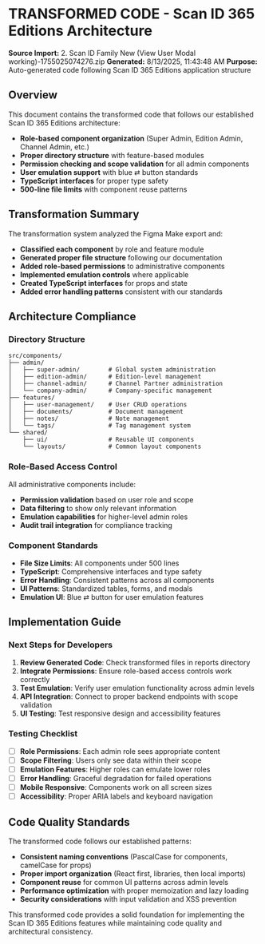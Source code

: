 # TRANSFORMED CODE - Scan ID 365 Editions Architecture

**Source Import:** 2. Scan ID Family New (View User Modal working)-1755025074276.zip
**Generated:** 8/13/2025, 11:43:48 AM
**Purpose:** Auto-generated code following Scan ID 365 Editions application structure

## Overview

This document contains the transformed code that follows our established Scan ID 365 Editions architecture:
- **Role-based component organization** (Super Admin, Edition Admin, Channel Admin, etc.)
- **Proper directory structure** with feature-based modules
- **Permission checking and scope validation** for all admin components
- **User emulation support** with blue ⇄ button standards
- **TypeScript interfaces** for proper type safety
- **500-line file limits** with component reuse patterns

## Transformation Summary

The transformation system analyzed the Figma Make export and:
- **Classified each component** by role and feature module
- **Generated proper file structure** following our documentation
- **Added role-based permissions** to administrative components
- **Implemented emulation controls** where applicable
- **Created TypeScript interfaces** for props and state
- **Added error handling patterns** consistent with our standards

## Architecture Compliance

### **Directory Structure**
```
src/components/
├── admin/
│   ├── super-admin/        # Global system administration
│   ├── edition-admin/      # Edition-level management
│   ├── channel-admin/      # Channel Partner administration
│   └── company-admin/      # Company-specific management
├── features/
│   ├── user-management/    # User CRUD operations
│   ├── documents/          # Document management
│   ├── notes/              # Note management
│   └── tags/               # Tag management system
└── shared/
    ├── ui/                 # Reusable UI components
    └── layouts/            # Common layout components
```

### **Role-Based Access Control**
All administrative components include:
- **Permission validation** based on user role and scope
- **Data filtering** to show only relevant information
- **Emulation capabilities** for higher-level admin roles
- **Audit trail integration** for compliance tracking

### **Component Standards**
- **File Size Limits**: All components under 500 lines
- **TypeScript**: Comprehensive interfaces and type safety
- **Error Handling**: Consistent patterns across all components
- **UI Patterns**: Standardized tables, forms, and modals
- **Emulation UI**: Blue ⇄ button for user emulation features

## Implementation Guide

### **Next Steps for Developers**
1. **Review Generated Code**: Check transformed files in reports directory
2. **Integrate Permissions**: Ensure role-based access controls work correctly
3. **Test Emulation**: Verify user emulation functionality across admin levels
4. **API Integration**: Connect to proper backend endpoints with scope validation
5. **UI Testing**: Test responsive design and accessibility features

### **Testing Checklist**
- [ ] **Role Permissions**: Each admin role sees appropriate content
- [ ] **Scope Filtering**: Users only see data within their scope
- [ ] **Emulation Features**: Higher roles can emulate lower roles
- [ ] **Error Handling**: Graceful degradation for failed operations
- [ ] **Mobile Responsive**: Components work on all screen sizes
- [ ] **Accessibility**: Proper ARIA labels and keyboard navigation

## Code Quality Standards

The transformed code follows our established patterns:
- **Consistent naming conventions** (PascalCase for components, camelCase for props)
- **Proper import organization** (React first, libraries, then local imports)
- **Component reuse** for common UI patterns across admin levels
- **Performance optimization** with proper memoization and lazy loading
- **Security considerations** with input validation and XSS prevention

This transformed code provides a solid foundation for implementing the Scan ID 365 Editions features while maintaining code quality and architectural consistency.